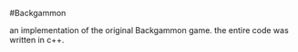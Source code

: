 #Backgammon

an implementation of the original Backgammon game.
the entire code was written in c++.
